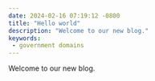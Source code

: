 ```yaml
---
date: 2024-02-16 07:19:12 -0800
title: "Hello world"
description: "Welcome to our new blog."
keywords:
 - government domains
---
```


Welcome to our new blog.
